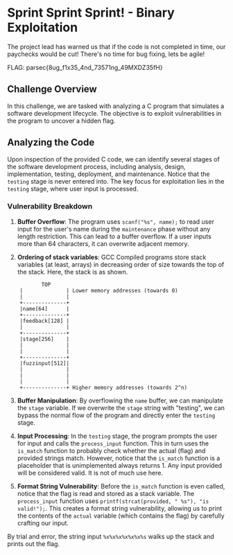 # Sprint Sprint Sprint! - Binary Exploitation
The project lead has warned us that if the code is not completed in time, our paychecks would be cut! There's no time for bug fixing, lets be agile!

FLAG: parsec{8ug_f1x35_4nd_73571ng_49MXDZ35fH}

## Challenge Overview

In this challenge, we are tasked with analyzing a C program that simulates a software development lifecycle. The objective is to exploit vulnerabilities in the program to uncover a hidden flag.

## Analyzing the Code

Upon inspection of the provided C code, we can identify several stages of the software development process, including analysis, design, implementation, testing, deployment, and maintenance. 
Notice that the `testing` stage is never entered into.
The key focus for exploitation lies in the `testing` stage, where user input is processed.

### Vulnerability Breakdown

1. **Buffer Overflow**: The program uses `scanf("%s", name);` to read user input for the user's name during the `maintenance` phase without any length restriction. This can lead to a buffer overflow. If a user inputs more than 64 characters, it can overwrite adjacent memory.

2. **Ordering of stack variables**: GCC Compiled programs store stack variables (at least, arrays) in decreasing order of size towards the top of the stack. Here, the stack is as shown.

```
           TOP
    |              | Lower memory addresses (towards 0)
    |              |
    +--------------+
    |name[64]      | 
    +--------------+
    |feedback[128] |
    |              |
    +--------------+
    |stage[256]    |
    |              |
    |              |
    +--------------+
    |fuzzinput[512]|
    |              |
    |              |
    |              |
    +--------------+ Higher memory addresses (towards 2^n)
```

3. **Buffer Manipulation**: By overflowing the `name` buffer, we can manipulate the `stage` variable. If we overwrite the `stage` string with "testing", we can bypass the normal flow of the program and directly enter the `testing` stage.

4. **Input Processing**: In the `testing` stage, the program prompts the user for input and calls the `process_input` function. This in turn uses the `is_match` function to probably check whether the actual (flag) and provided strings match. However, notice that the `is_match` function is a placeholder that is unimplemented always returns 1. Any input provided will be considered valid. It is not of much use here.

5. **Format String Vulnerability**: Before the `is_match` function is even called, notice that the flag is read and stored as a stack variable. The `process_input` function uses `printf(strcat(provided, " %s"), "is valid!");`. This creates a format string vulnerability, allowing us to print the contents of the `actual` variable (which contains the flag) by carefully crafting our input.

By trial and error, the string input `%x%x%x%x%x%x%s` walks up the stack and prints out the flag.
